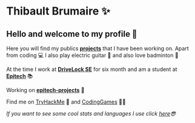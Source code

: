 
# Thibault Brumaire ✨

## Hello and welcome to my profile 👋

Here you will find my publics **[projects](https://github.com/Thibb1?tab=repositories "Repositories")** that I have been working on. Apart from coding 💻 I also play electric guitar 🎸 and also love badminton 🏸

At the time I work at **[DriveLock SE](https://www.drivelock.com "DriveLock SE")** for six month and am a student at **[Epitech](https://www.epitech.eu "Epitech")** 📚

Working on **[epitech-projects](https://github.com/Thibb1/epitech-projects "Epitech Projets")** 🚩

Find me on [TryHackMe](https://www.tryhackme.com/p/Thibb1 "Thibb1") 🔐 and [CodingGames](https://www.codingame.com/profile/45b958910d398886366dd227ae6d29294267114 "Thibb1") 👩‍💻

_If you want to see some cool stats and languages I use click [here](https://github.com/Thibb1/Thibb1/blob/main/stats.md "Stats")😎_
